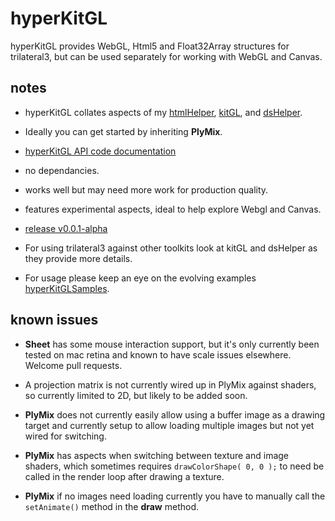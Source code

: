 # hyperKitGL

hyperKitGL provides WebGL, Html5 and Float32Array structures for trilateral3, but can be used separately for working with WebGL and Canvas.

## notes

- hyperKitGL collates aspects of my [htmlHelper](https://github.com/nanjizal/htmlHelper), [kitGL](https://github.com/nanjizal/kitGL), and [dsHelper](https://github.com/nanjizal/dsHelper).

- Ideally you can get started by inheriting **PlyMix**.

- [hyperKitGL API code documentation](https://nanjizal.github.io/hyperKitGL/pages/)

- no dependancies.

- works well but may need more work for production quality.

- features experimental aspects, ideal to help explore Webgl and Canvas.

- [release v0.0.1-alpha](https://github.com/nanjizal/hyperKitGL/releases)

- For using trilateral3 against other toolkits look at kitGL and dsHelper as they provide more details.

- For usage please keep an eye on the evolving examples [hyperKitGLSamples](https://github.com/TrilateralX/HyperKitGLsamples).

## known issues

- **Sheet** has some mouse interaction support, but it's only currently been tested on mac retina and known to have scale issues elsewhere. Welcome pull requests.

- A projection matrix is not currently wired up in PlyMix against shaders, so currently limited to 2D, but likely to be added soon.

- **PlyMix** does not currently easily allow using a buffer image as a drawing target and currently setup to allow loading multiple images but not yet wired for switching.

- **PlyMix** has aspects when switching between texture and image shaders, which sometimes requires ```drawColorShape( 0, 0 );``` to need be called in the render loop after drawing a texture.

- **PlyMix** if no images need loading currently you have to manually call the ```setAnimate()``` method in the **draw** method.